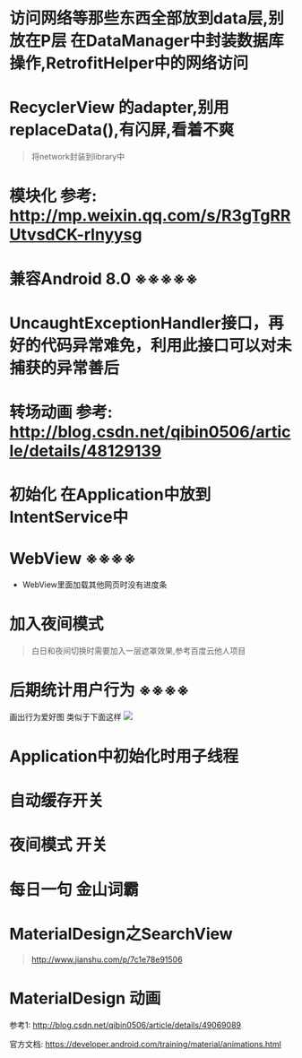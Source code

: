 # 访问网络等那些东西全部放到data层,别放在P层  在DataManager中封装数据库操作,RetrofitHelper中的网络访问
# RecyclerView 的adapter,别用replaceData(),有闪屏,看着不爽

> 将network封装到library中

# 模块化 参考: http://mp.weixin.qq.com/s/R3gTgRRUtvsdCK-rlnyysg
# 兼容Android 8.0  ※※※※※
# UncaughtExceptionHandler接口，再好的代码异常难免，利用此接口可以对未捕获的异常善后
# 转场动画  参考: http://blog.csdn.net/qibin0506/article/details/48129139
# 初始化 在Application中放到IntentService中


# WebView  ※※※※
- WebView里面加载其他网页时没有进度条

# 加入夜间模式
> 白日和夜间切换时需要加入一层遮罩效果,参考百度云他人项目

# 后期统计用户行为  ※※※※
画出行为爱好图
类似于下面这样
![](http://olg7c0d2n.bkt.clouddn.com/17-11-10/52237715.jpg)

# Application中初始化时用子线程

# 自动缓存开关
# 夜间模式 开关
# 每日一句 金山词霸
# MaterialDesign之SearchView 
>http://www.jianshu.com/p/7c1e78e91506

# MaterialDesign 动画
参考1: http://blog.csdn.net/qibin0506/article/details/49069089

官方文档: https://developer.android.com/training/material/animations.html